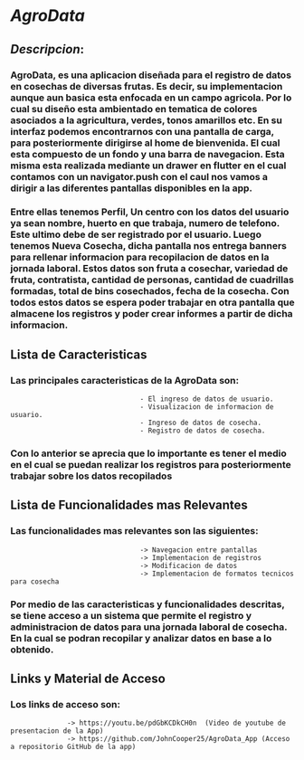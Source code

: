 # *AgroData*

## ***Descripcion***:

### AgroData, es una aplicacion diseñada para el registro de datos en cosechas de diversas frutas. Es decir, su implementacion aunque aun basica esta enfocada en un campo agricola. Por lo cual su diseño esta ambientado en tematica de colores asociados a la agricultura, verdes, tonos amarillos etc. En su interfaz podemos encontrarnos con una pantalla de carga, para posteriormente dirigirse al home de bienvenida. El cual esta compuesto de un fondo y una barra de navegacion. Esta misma esta realizada mediante un drawer en flutter en el cual contamos con un navigator.push con el caul nos vamos a dirigir a las diferentes pantallas disponibles en la app.

### Entre ellas tenemos Perfil, Un centro con los datos del usuario ya sean nombre, huerto en que trabaja, numero de telefono. Este ultimo debe de ser registrado por el usuario. Luego tenemos Nueva Cosecha, dicha pantalla nos entrega banners para rellenar informacion para recopilacion de datos en la jornada laboral. Estos datos son fruta a cosechar, variedad de fruta, contratista, cantidad de personas, cantidad de cuadrillas formadas, total de bins cosechados, fecha de la cosecha. Con todos estos datos se espera poder trabajar en otra pantalla que almacene los registros y poder crear informes a partir de dicha informacion.  

## **Lista de Caracteristicas**
### Las principales caracteristicas de la AgroData son:
                                    - El ingreso de datos de usuario.
                                    - Visualizacion de informacion de usuario.
                                    - Ingreso de datos de cosecha.
                                    - Registro de datos de cosecha.
### Con lo anterior se aprecia que lo importante es tener el medio en el cual se puedan realizar los registros para posteriormente trabajar sobre los datos recopilados 

## Lista de Funcionalidades mas Relevantes
### Las funcionalidades mas relevantes son las siguientes:
                                    -> Navegacion entre pantallas
                                    -> Implementacion de registros 
                                    -> Modificacion de datos
                                    -> Implementacion de formatos tecnicos para cosecha
### Por medio de las caracteristicas y funcionalidades descritas, se tiene acceso a un sistema que permite el registro y administracion de datos para una jornada laboral de cosecha. En la cual se podran recopilar y analizar datos en base a lo obtenido.                                    

## Links y Material de Acceso
### Los links de acceso son:
                  -> https://youtu.be/pdGbKCDkCH0n  (Video de youtube de presentacion de la App)
                  -> https://github.com/JohnCooper25/AgroData_App (Acceso a repositorio GitHub de la app)

